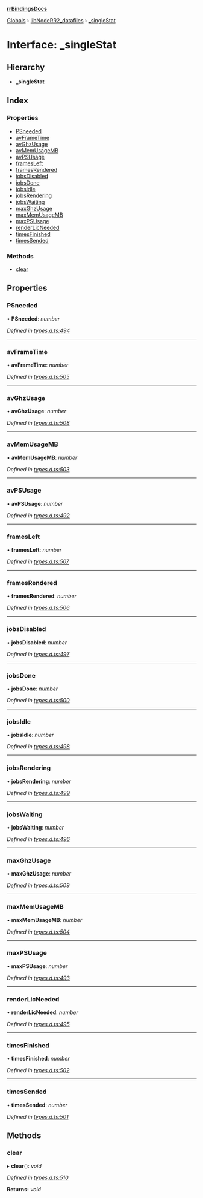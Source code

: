 **[rrBindingsDocs](../README.md)**

[Globals](../README.md) › [libNodeRR2_datafiles](../modules/libnoderr2_datafiles.md) › [_singleStat](libnoderr2_datafiles._singlestat.md)

# Interface: _singleStat

## Hierarchy

* **_singleStat**

## Index

### Properties

* [PSneeded](libnoderr2_datafiles._singlestat.md#psneeded)
* [avFrameTime](libnoderr2_datafiles._singlestat.md#avframetime)
* [avGhzUsage](libnoderr2_datafiles._singlestat.md#avghzusage)
* [avMemUsageMB](libnoderr2_datafiles._singlestat.md#avmemusagemb)
* [avPSUsage](libnoderr2_datafiles._singlestat.md#avpsusage)
* [framesLeft](libnoderr2_datafiles._singlestat.md#framesleft)
* [framesRendered](libnoderr2_datafiles._singlestat.md#framesrendered)
* [jobsDisabled](libnoderr2_datafiles._singlestat.md#jobsdisabled)
* [jobsDone](libnoderr2_datafiles._singlestat.md#jobsdone)
* [jobsIdle](libnoderr2_datafiles._singlestat.md#jobsidle)
* [jobsRendering](libnoderr2_datafiles._singlestat.md#jobsrendering)
* [jobsWaiting](libnoderr2_datafiles._singlestat.md#jobswaiting)
* [maxGhzUsage](libnoderr2_datafiles._singlestat.md#maxghzusage)
* [maxMemUsageMB](libnoderr2_datafiles._singlestat.md#maxmemusagemb)
* [maxPSUsage](libnoderr2_datafiles._singlestat.md#maxpsusage)
* [renderLicNeeded](libnoderr2_datafiles._singlestat.md#renderlicneeded)
* [timesFinished](libnoderr2_datafiles._singlestat.md#timesfinished)
* [timesSended](libnoderr2_datafiles._singlestat.md#timessended)

### Methods

* [clear](libnoderr2_datafiles._singlestat.md#clear)

## Properties

###  PSneeded

• **PSneeded**: *number*

*Defined in [types.d.ts:494](https://github.com/Novalis15/rrBindings/blob/33d8d78/nodeJS/win64/v6/types.d.ts#L494)*

___

###  avFrameTime

• **avFrameTime**: *number*

*Defined in [types.d.ts:505](https://github.com/Novalis15/rrBindings/blob/33d8d78/nodeJS/win64/v6/types.d.ts#L505)*

___

###  avGhzUsage

• **avGhzUsage**: *number*

*Defined in [types.d.ts:508](https://github.com/Novalis15/rrBindings/blob/33d8d78/nodeJS/win64/v6/types.d.ts#L508)*

___

###  avMemUsageMB

• **avMemUsageMB**: *number*

*Defined in [types.d.ts:503](https://github.com/Novalis15/rrBindings/blob/33d8d78/nodeJS/win64/v6/types.d.ts#L503)*

___

###  avPSUsage

• **avPSUsage**: *number*

*Defined in [types.d.ts:492](https://github.com/Novalis15/rrBindings/blob/33d8d78/nodeJS/win64/v6/types.d.ts#L492)*

___

###  framesLeft

• **framesLeft**: *number*

*Defined in [types.d.ts:507](https://github.com/Novalis15/rrBindings/blob/33d8d78/nodeJS/win64/v6/types.d.ts#L507)*

___

###  framesRendered

• **framesRendered**: *number*

*Defined in [types.d.ts:506](https://github.com/Novalis15/rrBindings/blob/33d8d78/nodeJS/win64/v6/types.d.ts#L506)*

___

###  jobsDisabled

• **jobsDisabled**: *number*

*Defined in [types.d.ts:497](https://github.com/Novalis15/rrBindings/blob/33d8d78/nodeJS/win64/v6/types.d.ts#L497)*

___

###  jobsDone

• **jobsDone**: *number*

*Defined in [types.d.ts:500](https://github.com/Novalis15/rrBindings/blob/33d8d78/nodeJS/win64/v6/types.d.ts#L500)*

___

###  jobsIdle

• **jobsIdle**: *number*

*Defined in [types.d.ts:498](https://github.com/Novalis15/rrBindings/blob/33d8d78/nodeJS/win64/v6/types.d.ts#L498)*

___

###  jobsRendering

• **jobsRendering**: *number*

*Defined in [types.d.ts:499](https://github.com/Novalis15/rrBindings/blob/33d8d78/nodeJS/win64/v6/types.d.ts#L499)*

___

###  jobsWaiting

• **jobsWaiting**: *number*

*Defined in [types.d.ts:496](https://github.com/Novalis15/rrBindings/blob/33d8d78/nodeJS/win64/v6/types.d.ts#L496)*

___

###  maxGhzUsage

• **maxGhzUsage**: *number*

*Defined in [types.d.ts:509](https://github.com/Novalis15/rrBindings/blob/33d8d78/nodeJS/win64/v6/types.d.ts#L509)*

___

###  maxMemUsageMB

• **maxMemUsageMB**: *number*

*Defined in [types.d.ts:504](https://github.com/Novalis15/rrBindings/blob/33d8d78/nodeJS/win64/v6/types.d.ts#L504)*

___

###  maxPSUsage

• **maxPSUsage**: *number*

*Defined in [types.d.ts:493](https://github.com/Novalis15/rrBindings/blob/33d8d78/nodeJS/win64/v6/types.d.ts#L493)*

___

###  renderLicNeeded

• **renderLicNeeded**: *number*

*Defined in [types.d.ts:495](https://github.com/Novalis15/rrBindings/blob/33d8d78/nodeJS/win64/v6/types.d.ts#L495)*

___

###  timesFinished

• **timesFinished**: *number*

*Defined in [types.d.ts:502](https://github.com/Novalis15/rrBindings/blob/33d8d78/nodeJS/win64/v6/types.d.ts#L502)*

___

###  timesSended

• **timesSended**: *number*

*Defined in [types.d.ts:501](https://github.com/Novalis15/rrBindings/blob/33d8d78/nodeJS/win64/v6/types.d.ts#L501)*

## Methods

###  clear

▸ **clear**(): *void*

*Defined in [types.d.ts:510](https://github.com/Novalis15/rrBindings/blob/33d8d78/nodeJS/win64/v6/types.d.ts#L510)*

**Returns:** *void*